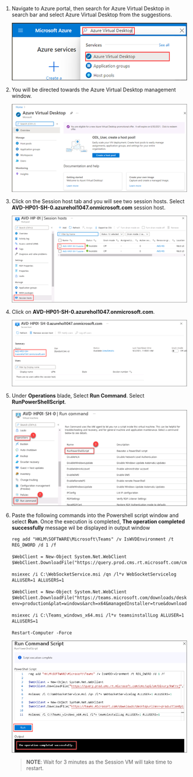 1. Navigate to Azure portal, then search for Azure Virtual Desktop in search bar and select Azure Virtual Desktop from the suggestions.

   ![ws name.](media/w1.png)

1. You will be directed towards the Azure Virtual Desktop management window.  

   ![ws name.](media/64.png)
   
1. Click on the Session host tab and you will see two session hosts. Select **AVD-HP01-SH-0.azurehol1047.onmicrosoft.com** session host.

   ![ws name.](media/teams1.png)
   
1. Click on **AVD-HP01-SH-0.azurehol1047.onmicrosoft.com**.

   ![ws name.](media/teams2.png)
 
1. Under **Operations** blade, Select **Run Command**. Select **RunPowerShellScript**.

   ![ws name.](media/teams4.png)
   
1. Paste the following commands into the Powershell script window and select **Run**. Once the execution is completed, **The operation completed successfully** message wil be displayed in output window

   ```
   reg add "HKLM\SOFTWARE\Microsoft\Teams" /v IsWVDEnvironment /t REG_DWORD /d 1 /f

   $WebClient = New-Object System.Net.WebClient
   $WebClient.DownloadFile("https://query.prod.cms.rt.microsoft.com/cms/api/am/binary/RWFYsj","C:\WebSocketService.msi")
 
   msiexec /i C:\WebSocketService.msi /qn /l*v WebSocketServicelog ALLUSER=1 ALLUSERS=1

   $WebClient = New-Object System.Net.WebClient
   $WebClient.DownloadFile("https://teams.microsoft.com/downloads/desktopurl?env=production&plat=windows&arch=x64&managedInstaller=true&download=true","C:\Teams_windows_x64.msi")

   msiexec /i C:\Teams_windows_x64.msi /l*v teamsinstallLog ALLUSER=1 ALLUSERS=1
   
   Restart-Computer -Force
   
   ```

   ![ws name.](media/teams5.png)

   >**NOTE**: Wait for 3 minutes as the Session VM will take time to restart.
